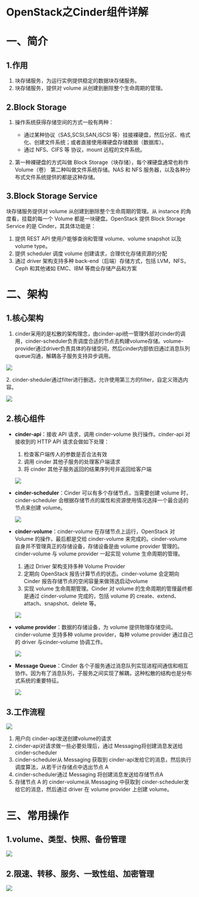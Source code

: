 # OpenStack之Cinder组件详解

# 一、简介

## 1.作用

1. 块存储服务，为运行实例提供稳定的数据块存储服务。
2. 块存储服务，提供对 volume 从创建到删除整个生命周期的管理。

## 2.Block Storage

1. 操作系统获得存储空间的方式一般有两种：

   * 通过某种协议（SAS,SCSI,SAN,iSCSI 等）挂接裸硬盘，然后分区、格式化、创建文件系统；或者直接使用裸硬盘存储数据（数据库）。
   * 通过 NFS、CIFS 等 协议，mount 远程的文件系统。
2. 第一种裸硬盘的方式叫做 Block Storage（块存储），每个裸硬盘通常也称作 Volume（卷） 第二种叫做文件系统存储。NAS 和 NFS 服务器，以及各种分布式文件系统提供的都是这种存储。

## 3.Block Storage Service

块存储服务提供对 volume 从创建到删除整个生命周期的管理。从 instance 的角度看，挂载的每一个 Volume 都是一块硬盘。OpenStack 提供 Block Storage Service 的是 Cinder，其具体功能是：

1. 提供 REST API 使用户能够查询和管理 volume、volume snapshot 以及 volume type。
2. 提供 scheduler 调度 volume 创建请求，合理优化存储资源的分配
3. 通过 driver 架构支持多种 back-end（后端）存储方式，包括 LVM，NFS，Ceph 和其他诸如 EMC、IBM 等商业存储产品和方案

# 二、架构

## 1.核心架构

1. cinder采用的是松散的架构理念，由cinder-api统一管理外部对cinder的调用，cinder-scheduler负责调度合适的节点去构建volume存储。volume-provider通过driver负责具体的存储空间，然后cinder内部依旧通过消息队列queue沟通，解耦各子服务支持异步调用。

![](assets/image-20221127212437564-20230610173810-mnxbk4y.png)

2\. cinder-sheduler通过filter进行删选，允许使用第三方的filter，自定义筛选内容。

![](assets/image-20221127212444515-20230610173810-hhpblxy.png)

## 2.核心组件

* **cinder-api**：接收 API 请求，调用 cinder-volume 执行操作。cinder-api 对接收到的 HTTP API 请求会做如下处理：

  1. 检查客户端传人的参数是否合法有效
  2. 调用 cinder 其他子服务的处理客户端请求
  3. 将 cinder 其他子服务返回的结果序列号并返回给客户端

  ![](assets/image-20221127212453162-20230610173810-5trdf4b.png)
* **cinder-scheduler**：Cinder 可以有多个存储节点，当需要创建 volume 时，cinder-scheduler 会根据存储节点的属性和资源使用情况选择一个最合适的节点来创建 volume。

  ![](assets/image-20221127212500302-20230610173810-fck4ebt.png)
* **cinder-volume**：cinder-volume 在存储节点上运行，OpenStack 对 Volume 的操作，最后都是交给 cinder-volume 来完成的。cinder-volume 自身并不管理真正的存储设备，存储设备是由 volume provider 管理的。cinder-volume 与 volume provider 一起实现 volume 生命周期的管理。

  1. 通过 Driver 架构支持多种 Volume Provider
  2. 定期向 OpenStack 报告计算节点的状态。cinder-volume 会定期向 Cinder 报告存储节点的空闲容量来做筛选启动volume
  3. 实现 volume 生命周期管理。Cinder 对 volume 的生命周期的管理最终都是通过 cinder-volume 完成的，包括 volume 的 create、extend、attach、snapshot、delete 等。

  ![](assets/image-20221127212508867-20230610173810-c4tpagh.png)
* **volume provider**：数据的存储设备，为 volume 提供物理存储空间。 cinder-volume 支持多种 volume provider，每种 volume provider 通过自己的 driver 与cinder-volume 协调工作。

  ![](assets/image-20221127212516616-20230610173810-ylh95y0.png)
* **Message Queue**：Cinder 各个子服务通过消息队列实现进程间通信和相互协作。因为有了消息队列，子服务之间实现了解耦，这种松散的结构也是分布式系统的重要特征。

  ![](assets/image-20221127212524062-20230610173810-tprjg37.png)

## 3.工作流程

![](assets/image-20221127212531401-20230610173810-2ahvyif.png)

1. 用户向 cinder-api发送创建volume的请求
2. cinder-api对请求做一些必要处理后，通过 Messaging将创建消息发送给cinder-scheduler
3. cinder-scheduler从 Messaging 获取到 cinder-api发给它的消息，然后执行调度算法，从若干计存储点中选出节点 A
4. cinder-scheduler通过 Messaging 将创建消息发送给存储节点A
5. 存储节点 A 的 cinder-volume从 Messaging 中获取到 cinder-scheduler发给它的消息，然后通过 driver 在 volume provider 上创建 volume。

# 三、常用操作

## 1.volume、类型、快照、备份管理

![](assets/image-20221127212539476-20230610173810-w0vidj6.png)

## 2.限速、转移、服务、一致性组、加密管理

![](assets/image-20221127212546069-20230610173810-4uobpmq.png)
